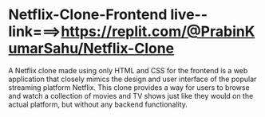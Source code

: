 # Netflix-Clone-Frontend   live--link===>https://replit.com/@PrabinKumarSahu/Netflix-Clone

A Netflix clone made using only HTML and CSS for the frontend is a web application that closely mimics the design and user interface of the popular streaming platform Netflix. This clone provides a way for users to browse and watch a collection of movies and TV shows just like they would on the actual platform, but without any backend functionality.
